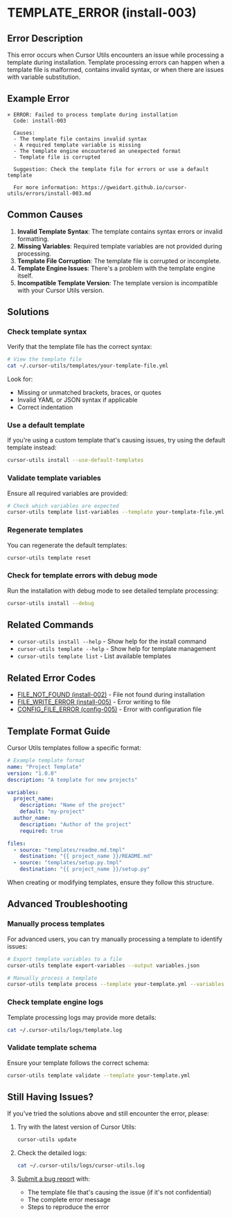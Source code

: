 # TEMPLATE_ERROR (install-003)

## Error Description

This error occurs when Cursor Utils encounters an issue while processing a template during installation. Template processing errors can happen when a template file is malformed, contains invalid syntax, or when there are issues with variable substitution.

## Example Error

```
× ERROR: Failed to process template during installation
  Code: install-003
  
  Causes:
  - The template file contains invalid syntax
  - A required template variable is missing
  - The template engine encountered an unexpected format
  - Template file is corrupted
  
  Suggestion: Check the template file for errors or use a default template
  
  For more information: https://gweidart.github.io/cursor-utils/errors/install-003.md
```

## Common Causes

1. **Invalid Template Syntax**: The template contains syntax errors or invalid formatting.
2. **Missing Variables**: Required template variables are not provided during processing.
3. **Template File Corruption**: The template file is corrupted or incomplete.
4. **Template Engine Issues**: There's a problem with the template engine itself.
5. **Incompatible Template Version**: The template version is incompatible with your Cursor Utils version.

## Solutions

### Check template syntax

Verify that the template file has the correct syntax:

```bash
# View the template file
cat ~/.cursor-utils/templates/your-template-file.yml
```

Look for:
- Missing or unmatched brackets, braces, or quotes
- Invalid YAML or JSON syntax if applicable
- Correct indentation

### Use a default template

If you're using a custom template that's causing issues, try using the default template instead:

```bash
cursor-utils install --use-default-templates
```

### Validate template variables

Ensure all required variables are provided:

```bash
# Check which variables are expected
cursor-utils template list-variables --template your-template-file.yml
```

### Regenerate templates

You can regenerate the default templates:

```bash
cursor-utils template reset
```

### Check for template errors with debug mode

Run the installation with debug mode to see detailed template processing:

```bash
cursor-utils install --debug
```

## Related Commands

- `cursor-utils install --help` - Show help for the install command
- `cursor-utils template --help` - Show help for template management
- `cursor-utils template list` - List available templates

## Related Error Codes

- [FILE_NOT_FOUND (install-002)](install-002.md) - File not found during installation
- [FILE_WRITE_ERROR (install-005)](install-005.md) - Error writing to file
- [CONFIG_FILE_ERROR (config-005)](config-005.md) - Error with configuration file

## Template Format Guide

Cursor Utils templates follow a specific format:

```yaml
# Example template format
name: "Project Template"
version: "1.0.0"
description: "A template for new projects"

variables:
  project_name:
    description: "Name of the project"
    default: "my-project"
  author_name:
    description: "Author of the project"
    required: true

files:
  - source: "templates/readme.md.tmpl"
    destination: "{{ project_name }}/README.md"
  - source: "templates/setup.py.tmpl"
    destination: "{{ project_name }}/setup.py"
```

When creating or modifying templates, ensure they follow this structure.

## Advanced Troubleshooting

### Manually process templates

For advanced users, you can try manually processing a template to identify issues:

```bash
# Export template variables to a file
cursor-utils template export-variables --output variables.json

# Manually process a template
cursor-utils template process --template your-template.yml --variables variables.json --output processed-output
```

### Check template engine logs

Template processing logs may provide more details:

```bash
cat ~/.cursor-utils/logs/template.log
```

### Validate template schema

Ensure your template follows the correct schema:

```bash
cursor-utils template validate --template your-template.yml
```

## Still Having Issues?

If you've tried the solutions above and still encounter the error, please:

1. Try with the latest version of Cursor Utils:
   ```bash
   cursor-utils update
   ```

2. Check the detailed logs:
   ```bash
   cat ~/.cursor-utils/logs/cursor-utils.log
   ```

3. [Submit a bug report](https://github.com/gweidart/cursor-utils/issues) with:
   - The template file that's causing the issue (if it's not confidential)
   - The complete error message
   - Steps to reproduce the error 